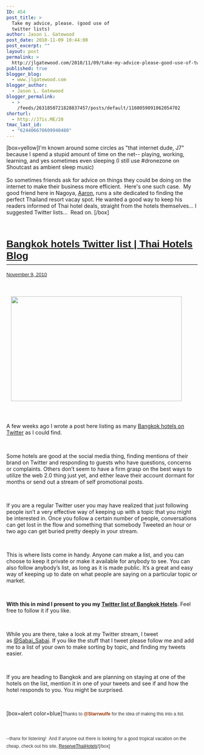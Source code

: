 ```yaml
---
ID: 454
post_title: >
  Take my advice, please. (good use of
  twitter lists)
author: Jason L. Gatewood
post_date: 2010-11-09 10:44:00
post_excerpt: ""
layout: post
permalink: >
  http://jlgatewood.com/2010/11/09/take-my-advice-please-good-use-of-twitter-lists/
published: true
blogger_blog:
  - www.jlgatewood.com
blogger_author:
  - Jason L. Gatewood
blogger_permalink:
  - >
    /feeds/2631850721828837457/posts/default/1160059091062054702
shorturl:
  - http://J7is.ME/20
tmac_last_id:
  - "624406670609940480"
---
```

[box=yellow]I'm known around some circles as "that internet dude, J7" because I spend a stupid amount of time on the net-- playing, working, learning, and yes sometimes even sleeping (I still use #dronezone on Shoutcast as ambient sleep music)<br /><br />So sometimes friends ask for advice on things they could be doing on the internet to make their business more efficient.  Here's one such case.  My good friend here in Nagoya, <a href="http://twitter.com/sabai_sabai" target="_blank">Aaron</a>, runs a site dedicated to finding the perfect Thailand resort vacay spot. He wanted a good way to keep his readers informed of Thai hotel deals, straight from the hotels themselves... I suggested Twitter lists...  Read on. [/box]<br /><br /><span style="font-family: Georgia, 'Times New Roman', Times, serif; line-height: 24px; font-size: small; color: #222222;"> </span><br /><h1 style="border-bottom-width: 1px; border-bottom-style: solid; border-bottom-color: #000000; font-size: 26px; margin-top: 1em; margin-right: 0px; margin-bottom: 0.06em; margin-left: 0px; padding-bottom: 0.25em; font-family: Arial, Helvetica, sans-serif; clear: both; background-color: transparent;"><a href="http://www.jlgatewood.com/reservethaihotels.net/2019/bangkok-hotels-twitter-list/" target="_blank">Bangkok hotels Twitter list | Thai Hotels Blog</a></h1><br /><a style="outline-style: none; outline-width: initial; outline-color: initial; float: left; font-size: 13px; margin-bottom: 0.5em; font-family: Arial, Helvetica, sans-serif; background-color: transparent;" href="http://reservethaihotels.net/2019/bangkok-hotels-twitter-list/"><span style="color: #222222; -webkit-text-decorations-in-effect: none;">November 9, 2010</span></a><br /><div><br /><div style="background-color: transparent;"><br /><p style="margin-top: 1em; margin-right: 0px; margin-bottom: 1em; margin-left: 0px;"><img class="rt-image wp-post-image aligncenter" style="margin-top: 0px; margin-right: 0px; margin-bottom: 12px; margin-left: 12px; clear: both; background-color: transparent;" title="Bangkok Hotels on Twitter" src="http://www.jlgatewood.com/wp-content/uploads/2011/03/hotels_on_twitter.jpg" alt="" width="450" height="276" /></p><br /><p style="margin-top: 1em; margin-right: 0px; margin-bottom: 1em; margin-left: 0px; background-color: transparent;">A few weeks ago I wrote a post here listing as many <a style="outline-style: none; outline-width: initial; outline-color: initial;" href="http://reservethaihotels.net/1551/bangkok-hotels-on-twitter/">Bangkok hotels on Twitter</a> as I could find.</p><br /><p style="margin-top: 1em; margin-right: 0px; margin-bottom: 1em; margin-left: 0px; background-color: transparent;">Some hotels are good at the social media thing, finding mentions of their brand on Twitter and responding to guests who have questions, concerns or complaints. Others don’t seem to have a firm grasp on the best ways to utilize the web 2.0 thing just yet, and either leave their account dormant for months or send out a stream of self promotional posts.</p><br /><p style="margin-top: 1em; margin-right: 0px; margin-bottom: 1em; margin-left: 0px; background-color: transparent;">If you are a regular Twitter user you may have realized that just following people isn’t a very effective way of keeping up with a topic that you might be interested in. Once you follow a certain number of people, conversations can get lost in the flow and something that somebody Tweeted an hour or two ago can get buried pretty deeply in your stream.</p><br /><p style="margin-top: 1em; margin-right: 0px; margin-bottom: 1em; margin-left: 0px; background-color: transparent;">This is where lists come in handy. Anyone can make a list, and you can choose to keep it private or make it available for anybody to see. You can also follow anybody’s list, as long as it is made public. It’s a great and easy way of keeping up to date on what people are saying on a particular topic or market.</p><br /><p style="margin-top: 1em; margin-right: 0px; margin-bottom: 1em; margin-left: 0px; background-color: transparent;"><strong>With this in mind I present to you my <a style="outline-style: none; outline-width: initial; outline-color: initial;" href="http://twitter.com/#!/sabai_sabai/bangkok-hotels">Twitter list of Bangkok Hotels</a></strong>. Feel free to follow it if you like.</p><br /><p style="margin-top: 1em; margin-right: 0px; margin-bottom: 1em; margin-left: 0px; background-color: transparent;">While you are there, take a look at my Twitter stream, I tweet as <a style="outline-style: none; outline-width: initial; outline-color: initial;" href="http://twitter.com/#!/sabai_sabai">@Sabai_Sabai</a>. If you like the stuff that I tweet please follow me and add me to a list of your own to make sorting by topic, and finding my tweets easier.</p><br /><p style="margin-top: 1em; margin-right: 0px; margin-bottom: 1em; margin-left: 0px; background-color: transparent;">If you are heading to Bangkok and are planning on staying at one of the hotels on the list, mention it in one of your tweets and see if and how the hotel responds to you. You might be surprised.</p><br /><p style="margin-top: 1em; margin-right: 0px; margin-bottom: 1em; margin-left: 0px; background-color: transparent;">[box=alert color=blue]<span style="color: #333333; font-family: Helvetica, Arial, FreeSans, sans-serif; line-height: 20px; font-size: 12px;"><span style="font-family: Helvetica, Arial, FreeSans, sans-serif;">Thanks to </span><a style="outline-width: initial; outline-style: none; outline-color: initial; font-size: 12px; background-image: initial; background-attachment: initial; background-origin: initial; background-clip: initial; background-color: transparent; text-decoration: none; cursor: pointer; padding: 0px; margin: 0px;" href="http://twitter.com/#!/StarrWulfe"><span style="color: #993300;"><strong>@Starrwulfe</strong></span></a><span style="font-family: Helvetica, Arial, FreeSans, sans-serif;"> for the idea of making this into a list. </span></span></p><br /><p style="margin-top: 1em; margin-right: 0px; margin-bottom: 1em; margin-left: 0px; background-color: transparent;"><span style="color: #333333; font-family: Helvetica, Arial, FreeSans, sans-serif; line-height: 20px; font-size: 12px;"><span style="font-family: Helvetica, Arial, FreeSans, sans-serif;">--thanx for listening!  And if anyone out there is looking for a good tropical vacation on the cheap, check out his site, <a href="http://www.jlgatewood.com/wp-admin/reservethaihotels.net/2019/bangkok-hotels-twitter-list/" target="_blank">ReserveThaiHotels</a>![/box]</span></span></p><br /><br /></div><br /></div>